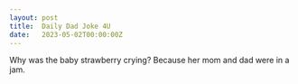 ```yaml
---
layout: post
title:  Daily Dad Joke 4U
date:   2023-05-02T00:00:00Z
---
```

Why was the baby strawberry crying? Because her mom and dad were in a jam.
